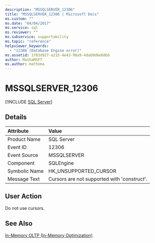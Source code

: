 ```yaml
---
description: "MSSQLSERVER_12306"
title: "MSSQLSERVER_12306 | Microsoft Docs"
ms.custom: ""
ms.date: "04/04/2017"
ms.service: sql
ms.reviewer: ""
ms.subservice: supportability
ms.topic: "reference"
helpviewer_keywords: 
  - "12306 (Database Engine error)"
ms.assetid: 1f83d927-a215-4e43-98a9-4dab9d6e68bb
author: MashaMSFT
ms.author: mathoma
---
```

# MSSQLSERVER_12306
 [!INCLUDE [SQL Server](../../includes/applies-to-version/sqlserver.md)]
  
## Details  
  
| Attribute | Value |  
| :-------- | :---- |  
|Product Name|SQL Server|  
|Event ID|12306|  
|Event Source|MSSQLSERVER|  
|Component|SQLEngine|  
|Symbolic Name|HK_UNSUPPORTED_CURSOR|  
|Message Text|Cursors are not supported with '*construct*'.|  
  
## User Action  
Do not use cursors.  
  
## See Also  
[In-Memory OLTP &#40;In-Memory Optimization&#41;](~/relational-databases/in-memory-oltp/in-memory-oltp-in-memory-optimization.md)  
  
